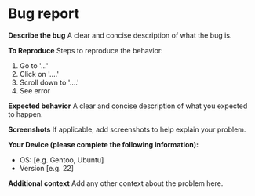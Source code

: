 # Bug report

**Describe the bug**
A clear and concise description of what the bug is.

**To Reproduce**
Steps to reproduce the behavior:
1. Go to '...'
2. Click on '....'
3. Scroll down to '....'
4. See error

**Expected behavior**
A clear and concise description of what you expected to happen.

**Screenshots**
If applicable, add screenshots to help explain your problem.

**Your Device (please complete the following information):**
 - OS: [e.g. Gentoo, Ubuntu]
 - Version [e.g. 22]

**Additional context**
Add any other context about the problem here.
